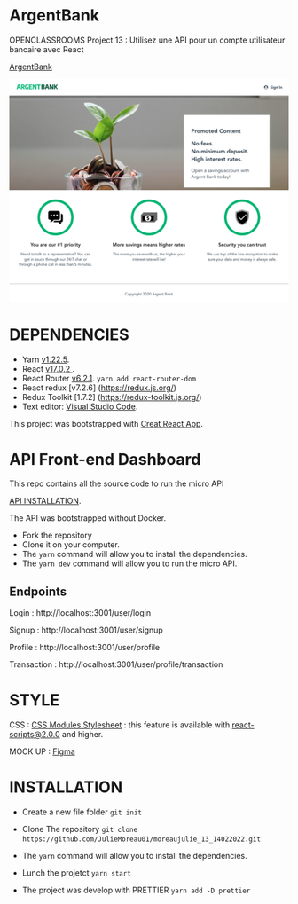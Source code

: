 # ArgentBank

OPENCLASSROOMS Project 13 : Utilisez une API pour un compte utilisateur bancaire avec React

[ArgentBank](https://juliemoreau01.github.io/moreaujulie_13_14022022/index)

![ArgentBank](https://raw.githubusercontent.com/JulieMoreau01/moreaujulie_13_14022022/main/src/assets/readme.png)

# DEPENDENCIES

- Yarn [v1.22.5](https://yarnpkg.com/).
- React [v17.0.2 ](https://fr.reactjs.org/).
- React Router [v6.2.1](https://reactrouter.com/).
  `yarn add react-router-dom`
- React redux [v7.2.6] (https://redux.js.org/)
- Redux Toolkit [1.7.2] (https://redux-toolkit.js.org/)
- Text editor: [Visual Studio Code](https://code.visualstudio.com/).

This project was bootstrapped with [Creat React App](https://create-react-app.dev/).

# API Front-end Dashboard

This repo contains all the source code to run the micro API

[API INSTALLATION](https://github.com/OpenClassrooms-Student-Center/Project-10-Bank-API).

The API was bootstrapped without Docker.

- Fork the repository
- Clone it on your computer.
- The `yarn` command will allow you to install the dependencies.
- The `yarn dev` command will allow you to run the micro API.

## Endpoints

Login : http://localhost:3001/user/login

Signup : http://localhost:3001/user/signup

Profile : http://localhost:3001/user/profile

Transaction : http://localhost:3001/user/profile/transaction

# STYLE

CSS : [CSS Modules Stylesheet](https://create-react-app.dev/docs/adding-a-css-modules-stylesheet/) : this feature is available with react-scripts@2.0.0 and higher.

MOCK UP : [Figma](https://github.com/OpenClassrooms-Student-Center/Project-10-Bank-API/tree/master/designs/wireframes)

# INSTALLATION

- Create a new file folder
  `git init`

- Clone The repository
  `git clone https://github.com/JulieMoreau01/moreaujulie_13_14022022.git`

- The `yarn` command will allow you to install the dependencies.

- Lunch the projetct
  `yarn start`

- The project was develop with PRETTIER
  `yarn add -D prettier`
